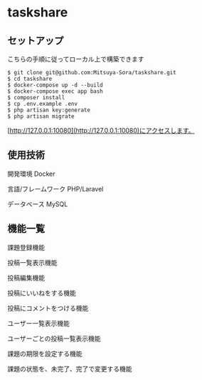 # taskshare

## セットアップ

こちらの手順に従ってローカル上で構築できます


```
$ git clone git@github.com:Mitsuya-Sora/taskshare.git
$ cd taskshare
$ docker-compose up -d --build
$ docker-compose exec app bash
$ composer install
$ cp .env.example .env
$ php artisan key:generate
$ php artisan migrate
```
[http://127.0.0.1:10080](http://127.0.0.1:10080)にアクセスします。

## 使用技術

開発環境 Docker

言語/フレームワーク PHP/Laravel

データベース MySQL

## 機能一覧

課題登録機能

投稿一覧表示機能

投稿編集機能

投稿にいいねをする機能

投稿にコメントをつける機能

ユーザー一覧表示機能

ユーザーごとの投稿一覧表示機能

課題の期限を設定する機能

課題の状態を、未完了、完了で変更する機能
